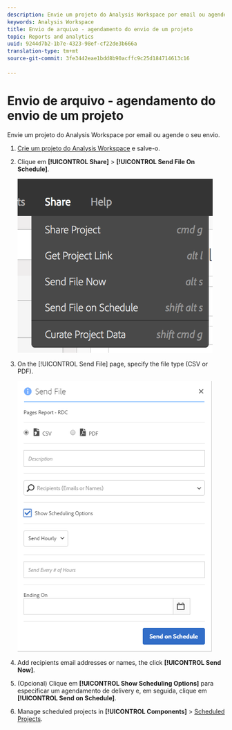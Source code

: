 ```yaml
---
description: Envie um projeto do Analysis Workspace por email ou agende o seu envio.
keywords: Analysis Workspace
title: Envio de arquivo - agendamento do envio de um projeto
topic: Reports and analytics
uuid: 9244d7b2-1b7e-4323-98ef-cf22de3b666a
translation-type: tm+mt
source-git-commit: 3fe3442eae1bdd8b90acffc9c25d184714613c16

---
```



# Envio de arquivo - agendamento do envio de um projeto

Envie um projeto do Analysis Workspace por email ou agende o seu envio.

1. [Crie um projeto do Analysis Workspace](https://docs.adobe.com/content/help/en/analytics/analyze/analysis-workspace/build-workspace-project/t-freeform-project.html) e salve-o.
1. Clique em **[!UICONTROL Share]** > **[!UICONTROL Send File On Schedule]**.

   ![Resultado da etapa](assets/send-file.png)

1. On the [!UICONTROL Send File] page, specify the file type (CSV or PDF).

   ![Resultado da etapa](assets/send-file-pop-up.png)

1. Add recipients email addresses or names, the click **[!UICONTROL Send Now]**.
1. (Opcional) Clique em **[!UICONTROL Show Scheduling Options]** para especificar um agendamento de delivery e, em seguida, clique em **[!UICONTROL Send on Schedule]**.
1. Manage scheduled projects in **[!UICONTROL Components]** > [Scheduled Projects](/help/analyze/analysis-workspace/curate-share/schedule-projects.md).

